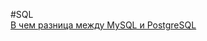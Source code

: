 #SQL  
[В чем разница между MySQL и PostgreSQL](https://aws.amazon.com/ru/compare/the-difference-between-mysql-vs-postgresql/)
